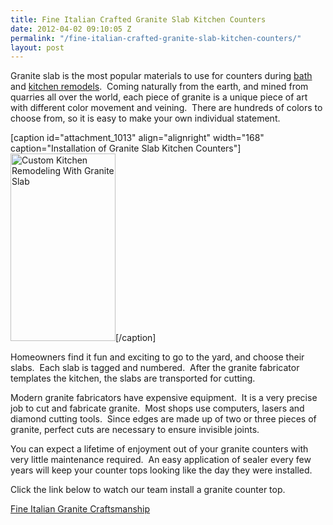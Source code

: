 ```yaml
---
title: Fine Italian Crafted Granite Slab Kitchen Counters
date: 2012-04-02 09:10:05 Z
permalink: "/fine-italian-crafted-granite-slab-kitchen-counters/"
layout: post
---
```


Granite slab is the most popular materials to use for counters during <a href="http://www.murraylampert.com/san-diego-bathroom-remodeling-services/">bath</a> and <a href="http://www.murraylampert.com/san-diego-kitchen-remodeling-services/">kitchen remodels</a>.  Coming naturally from the earth, and mined from quarries all over the world, each piece of granite is a unique piece of art with different color movement and veining.  There are hundreds of colors to choose from, so it is easy to make your own individual statement.

[caption id="attachment_1013" align="alignright" width="168" caption="Installation of Granite Slab Kitchen Counters"]<img class="size-medium wp-image-1013" title="Granite Slab Kitchen Counters" src="http://www.murraylampert.com/wp-content/uploads/2012/04/2012-03-28_13-38-40_177-150x150.jpg" alt="Custom Kitchen Remodeling With Granite Slab" width="168" height="300" />[/caption]

Homeowners find it fun and exciting to go to the yard, and choose their slabs.  Each slab is tagged and numbered.  After the granite fabricator templates the kitchen, the slabs are transported for cutting.

Modern granite fabricators have expensive equipment.  It is a very precise job to cut and fabricate granite.  Most shops use computers, lasers and diamond cutting tools.  Since edges are made up of two or three pieces of granite, perfect cuts are necessary to ensure invisible joints.

You can expect a lifetime of enjoyment out of your granite counters with very little maintenance required.  An easy application of sealer every few years will keep your counter tops looking like the day they were installed.

Click the link below to watch our team install a granite counter top.

<a href="http://murraylampert.com/wp-content/uploads/2012/04/GraniteSlab.wmv">Fine Italian Granite Craftsmanship</a>

&nbsp;
